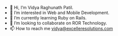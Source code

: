 - 👋 Hi, I’m Vidya Raghunath Patil.
- 👀 I’m interested in Web and Mobile Development.
- 🌱 I’m currently learning Ruby on Rails.
- 💞️ I’m looking to collaborate on ROR Technology.
- 📫 How to reach me vidya@excelleresolutions.com

<!---
Vidya-Patil2021/Vidya-Patil2021 is a ✨ special ✨ repository because its `README.md` (this file) appears on your GitHub profile.
You can click the Preview link to take a look at your changes.
--->
